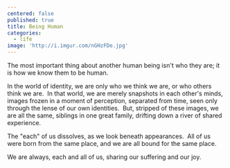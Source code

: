 ```yaml
---
centered: false
published: true
title: Being Human
categories:
  - life
image: 'http://i.imgur.com/nGHzFDe.jpg'
---
```

The most important thing
about another human being
isn't who they are;
it is how we know them
to be human.

In the world of identity,
we are only
who we think we are,
or who others think we are.
​
In that world,
we are merely snapshots
in each other's minds,
images frozen 
in a moment of perception,
separated from time,
seen only 
through the lense
of our own identities.
​
But, stripped of these images,
we are all the same,
siblings in one great family,
drifting down a river 
of shared experience.

The "each" of us dissolves,
as we look beneath appearances.
​
All of us were born 
from the same place,
and we are all bound 
for the same place.

We are always,
each and all of us,
sharing our suffering 
and our joy.
​

​





